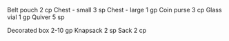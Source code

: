 

Belt pouch 2 cp
Chest - small 3 sp
Chest - large 1 gp
Coin purse 3 cp
Glass vial 1 gp
Quiver 5 sp


Decorated box 2-10 gp
Knapsack 2 sp
Sack 2 cp